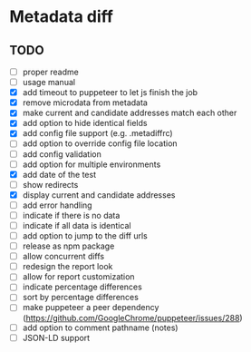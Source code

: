 # Metadata diff

## TODO

- [ ] proper readme
- [ ] usage manual
- [x] add timeout to puppeteer to let js finish the job
- [x] remove microdata from metadata
- [x] make current and candidate addresses match each other
- [x] add option to hide identical fields
- [x] add config file support (e.g. .metadiffrc)
- [ ] add option to override config file location
- [ ] add config validation
- [ ] add option for multiple environments
- [x] add date of the test
- [ ] show redirects
- [x] display current and candidate addresses
- [ ] add error handling
- [ ] indicate if there is no data
- [ ] indicate if all data is identical
- [ ] add option to jump to the diff urls
- [ ] release as npm package
- [ ] allow concurrent diffs
- [ ] redesign the report look
- [ ] allow for report customization
- [ ] indicate percentage differences
- [ ] sort by percentage differences
- [ ] make puppeteer a peer dependency (https://github.com/GoogleChrome/puppeteer/issues/288)
- [ ] add option to comment pathname (notes)
- [ ] JSON-LD support